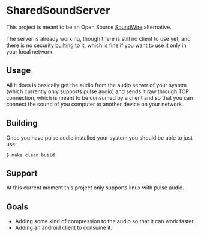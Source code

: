 # SharedSoundServer

This project is meant to be an Open Source [SoundWire](https://play.google.com/store/apps/details?id=com.georgie.SoundWireFree) alternative.

The server is already working, though there is still no client to use yet, and there is no security builting to it, which is fine if you want to use it only in your local network.

## Usage

All it does is basically get the audio from the audio server of your system (which currently only supports pulse audio) and sends it raw through TCP connection, which is meant to be consumed by a client and so that you can connect the sound of you computer to another device on your network.

## Building

Once you have pulse audio installed your system you should be able to just use:

```console
$ make clean build
```

## Support

At this current moment this project only supports linux with pulse audio.

## Goals

- Adding some kind of compression to the audio so that it can work faster.
- Adding an android client to consume it.

